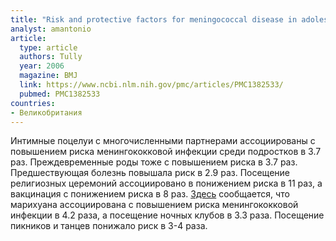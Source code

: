 ```yaml
---
title: "Risk and protective factors for meningococcal disease in adolescents: matched cohort study"
analyst: amantonio
article:
  type: article
  authors: Tully
  year: 2006
  magazine: BMJ
  link: https://www.ncbi.nlm.nih.gov/pmc/articles/PMC1382533/
  pubmed: PMC1382533
countries:
- Великобритания
---
```


Интимные поцелуи с многочисленными партнерами ассоциированы с повышением риска менингококковой инфекции среди подростков в 3.7 раз. Преждевременные роды тоже с повышением риска в 3.7 раз. Предшествующая болезнь повышала риск в 2.9 раз.
Посещение религиозных церемоний ассоциировано в понижением риска в 11 раз, а вакцинация с понижением риска в 8 раз.
[Здесь](https://www.ncbi.nlm.nih.gov/pubmed/18277925) сообщается, что марихуана ассоциирована с повышением риска менингококковой инфекции в 4.2 раза, а посещение ночных клубов в 3.3 раза. Посещение пикников и танцев понижало риск в 3-4 раза.
